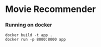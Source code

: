 # Movie Recommender

### Running on docker
```
docker build -t app .
docker run -p 8000:8000 app
```